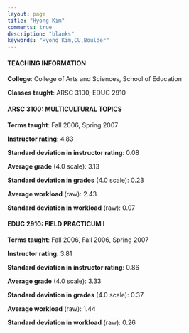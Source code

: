 ```yaml
---
layout: page
title: "Hyong Kim" 
comments: true
description: "blanks"
keywords: "Hyong Kim,CU,Boulder"
---
```

<head>
<script src="https://ajax.googleapis.com/ajax/libs/jquery/2.1.3/jquery.min.js"></script>
<script src="https://dl.dropboxusercontent.com/s/pc42nxpaw1ea4o9/highcharts.js?dl=0"></script>
<!-- <script src="../assets/js/highcharts.js"></script> -->
<style type="text/css">@font-face {
	font-family: "Bebas Neue";
	src: url(https://www.filehosting.org/file/details/544349/BebasNeue Regular.otf) format("opentype");
	}
	h1.Bebas { 
		font-family: "Bebas Neue", Verdana, Tahoma;
	}
</style>
</head>
	   
#### TEACHING INFORMATION

**College**: College of Arts and Sciences, School of Education

**Classes taught**: ARSC 3100, EDUC 2910

#### ARSC 3100: MULTICULTURAL TOPICS

**Terms taught**: Fall 2006, Spring 2007

**Instructor rating**: 4.83

**Standard deviation in instructor rating**: 0.08

**Average grade** (4.0 scale): 3.13

**Standard deviation in grades** (4.0 scale): 0.23

**Average workload** (raw): 2.43

**Standard deviation in workload** (raw): 0.07

#### EDUC 2910: FIELD PRACTICUM I

**Terms taught**: Fall 2006, Fall 2006, Spring 2007

**Instructor rating**: 3.81

**Standard deviation in instructor rating**: 0.86

**Average grade** (4.0 scale): 3.33

**Standard deviation in grades** (4.0 scale): 0.37

**Average workload** (raw): 1.44

**Standard deviation in workload** (raw): 0.26

